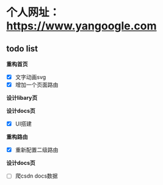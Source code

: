 # 个人网址：https://www.yangoogle.com

## todo list


**重构首页**
- [x] 文字动画svg
- [x] 增加一个页面路由

**设计libary页**

**设计docs页**
- [x] UI搭建

**重构路由**
- [x] 重新配置二级路由

**设计docs页**
- [ ] 爬csdn docs数据
